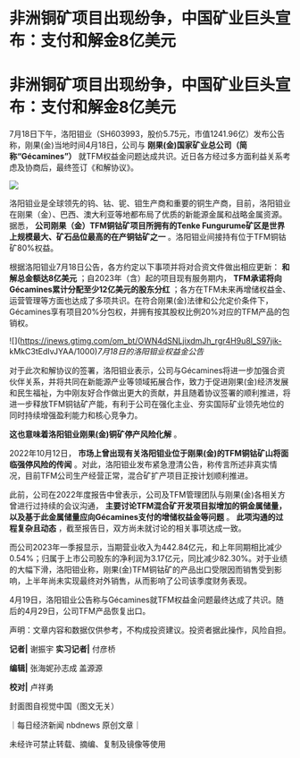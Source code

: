 # 非洲铜矿项目出现纷争，中国矿业巨头宣布：支付和解金8亿美元

# 非洲铜矿项目出现纷争，中国矿业巨头宣布：支付和解金8亿美元

7月18日下午，洛阳钼业（SH603993，股价5.75元，市值1241.96亿）发布公告称，刚果(金)当地时间4月18日，公司与
**刚果(金)国家矿业总公司（简称“Gécamines”）** 就TFM权益金问题达成共识。近日各方经过多方面利益关系考虑及协商后，最终签订《和解协议》。

![](https://inews.gtimg.com/om_bt/OnnJbNyL9abXdxCb_gxHNgt9y3yHicypUBk89m6vYzT6YAA/1000)

洛阳钼业是全球领先的钨、钴、铌、钼生产商和重要的铜生产商，目前，洛阳钼业在刚果（金）、巴西、澳大利亚等地都布局了优质的新能源金属和战略金属资源。据悉，
**公司刚果（金）TFM铜钴矿项目所拥有的Tenke Fungurume矿区是世界上规模最大、矿石品位最高的在产铜钴矿之一**
。洛阳钼业间接持有位于TFM铜钴矿80%权益。

根据洛阳钼业7月18日公告，各方约定以下事项并将对合资文件做出相应更新： **和解总金额达8亿美元** ；自2023年（含）起的项目现有服务期内，
**TFM承诺将向Gécamines累计分配至少12亿美元的股东分红**
；各方在TFM未来再增储权益金、运营管理等方面也达成了多项共识。在符合刚果(金)法律和公允定价条件下，Gécamines享有项目20%分包权，并拥有按其股权比例20%对应的TFM产品的包销权。

![](https://inews.gtimg.com/om_bt/OWN4dSNLjixdmJh_rgr4H9u8I_S97jik-
kMkC3tEdIvJYAA/1000)_7月18日的洛阳钼业权益金公告_

对于此次和解协议的签署，洛阳钼业表示，公司与Gécamines将进一步加强合资伙伴关系，并将共同在新能源产业等领域拓展合作，致力于促进刚果(金)经济发展和民生福祉，为中刚友好合作做出更大的贡献，并且随着协议签署的顺利推进，将进一步释放TFM铜钴矿产能，有利于公司在强化主业、夯实国际矿业领先地位的同时持续增强盈利能力和核心竞争力。

**这也意味着洛阳钼业刚果(金)铜矿停产风险化解** 。

2022年10月12日， **市场上曾出现有关洛阳钼业位于刚果(金)的TFM铜钴矿山将面临强停风险的传闻**
。对此，洛阳钼业发布紧急澄清公告，称传言所述非真实情况，目前TFM公司生产经营正常，混合矿扩产项目正按计划顺利推进。

此前，公司在2022年度报告中曾表示，公司及TFM管理团队与刚果(金)各相关方曾进行过持续的会议沟通，
**主要讨论TFM混合矿开发项目拟增加的铜金属储量，以及基于此金属储量应向Gécamines支付的增储权益金等问题** 。 **此项沟通的过程复杂且动态**
，截至报告日，双方尚未就讨论的相关事项达成一致。

而公司2023年一季报显示，当期营业收入为442.84亿元，和上年同期相比减少0.54%；归属于上市公司股东的净利润为3.17亿元，同比减少82.30%。对于业绩的大幅下滑，洛阳钼业称，刚果(金)TFM铜钴矿的产品出口受限因而销售受到影响，上半年尚未实现最终对外销售，从而影响了公司该季度财务表现。

4月19日，洛阳钼业公告称与Gécamines就TFM权益金问题最终达成了共识。随后的4月29日，公司TFM产品恢复出口。

声明：文章内容和数据仅供参考，不构成投资建议。投资者据此操作，风险自担。

**记者|** 谢振宇 **实习记者|** 付彦桥

**编辑|** 张海妮孙志成 盖源源

**校对|** 卢祥勇

封面图自视觉中国（图文无关）

｜每日经济新闻 nbdnews 原创文章｜

未经许可禁止转载、摘编、复制及镜像等使用

